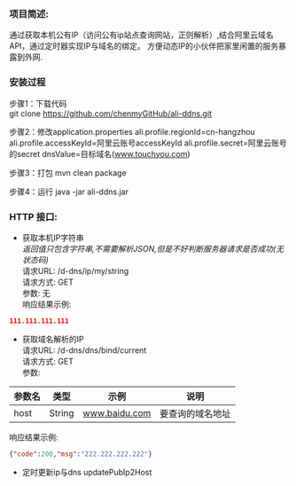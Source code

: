 ### 项目简述:
通过获取本机公有IP（访问公有ip站点查询网站，正则解析）,结合阿里云域名API，通过定时器实现IP与域名的绑定。
方便动态IP的小伙伴把家里闲置的服务暴露到外网.


### 安装过程
  步骤1：下载代码   
  git clone https://github.com/chenmyGitHub/ali-ddns.git

  步骤2：修改application.properties
    ali.profile.regionId=cn-hangzhou
    ali.profile.accessKeyId=阿里云账号accessKeyId
    ali.profile.secret=阿里云账号的secret
    dnsValue=目标域名(www.touchyou.com)

   步骤3：打包
   mvn clean package
 
   步骤4：运行
   java -jar  ali-ddns.jar


### HTTP 接口:
- 获取本机IP字符串  
  _返回值只包含字符串,不需要解析JSON,但是不好判断服务器请求是否成功(无状态码)_   
请求URL: /d-dns/ip/my/string  
请求方式: GET  
参数: 无  
响应结果示例: 
``` json
111.111.111.111
```

- 获取域名解析的IP  
请求URL: /d-dns/dns/bind/current  
请求方式: GET  
参数:   

参数名|类型|示例|说明
---|---|---|---
host|String|www.baidu.com|要查询的域名地址
响应结果示例: 
``` json
{"code":200,"msg":"222.222.222.222"}
```

- 定时更新ip与dns
 updatePubIp2Host
